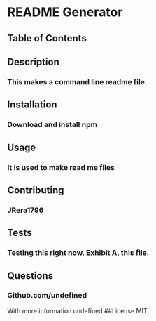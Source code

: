 
  # README Generator

  ## Table of Contents
  
  ## Description
  ### This makes a command line readme file.
  ## Installation
  ### Download and install npm 
  ## Usage
  ### It is used to make read me files
  ## Contributing
  ### JRera1796
  ## Tests
  ### Testing this right now. Exhibit A, this file.
  ## Questions
  ### Github.com/undefined
  With more information undefined
  ##License MIT
  
  